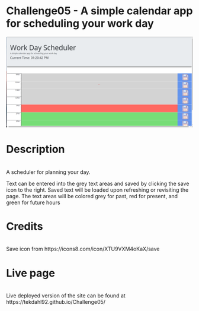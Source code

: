 # Challenge05 - A simple calendar app for scheduling your work day
![](Assets/Images/live-site.png)
<h1>Description</h1><br>
A scheduler for planning your day.

Text can be entered into the grey text areas and saved by clicking the save icon to the right. Saved text will be loaded upon refreshing or revisiting the page. The text areas will be colored grey for past, red for present, and green for future hours

<h1>Credits</h1><br>
Save icon from https://icons8.com/icon/XTU9VXM4oKaX/save

<h1>Live page</h1><br>
Live deployed version of the site can be found at https://tekdahl92.github.io/Challenge05/
